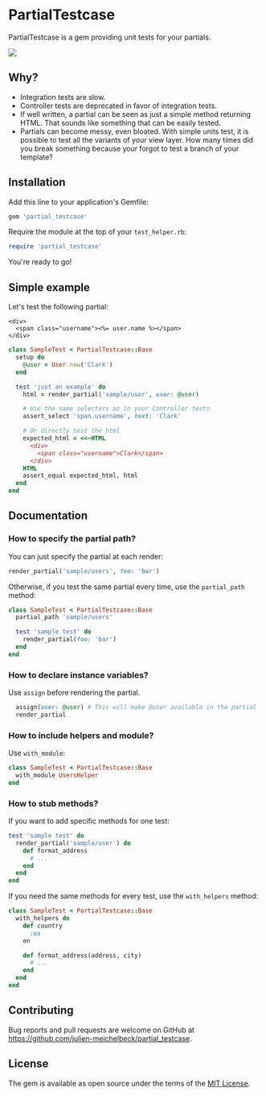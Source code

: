 # PartialTestcase
PartialTestcase is a gem providing unit tests for your partials.

![](https://api.travis-ci.org/julien-meichelbeck/partial_testcase.svg?branch=master)

## Why?
* Integration tests are slow.
* Controller tests are deprecated in favor of integration tests.
* If well written, a partial can be seen as just a simple method returning HTML. That sounds like something that can be easily tested.
* Partials can become messy, even bloated. With simple units test, it is possible to test all the variants of your view layer. How many times did you break something because your forgot to test a branch of your template?

## Installation
Add this line to your application's Gemfile:

```ruby
gem 'partial_testcase'
```

Require the module at the top of your `test_helper.rb`:

```ruby
require 'partial_testcase'
```

You're ready to go!

## Simple example
Let's test the following partial:

```erb
<div>
  <span class="username"><%= user.name %></span>
</div>
```

```ruby
class SampleTest < PartialTestcase::Base
  setup do
    @user = User.new('Clark')
  end

  test 'just an example' do
    html = render_partial('sample/user', user: @user)

    # Use the same selectors as in your Controller tests
    assert_select 'span.username', text: 'Clark'

    # Or directly test the html
    expected_html = <<~HTML
      <div>
        <span class="username">Clark</span>
      </div>
    HTML
    assert_equal expected_html, html
  end
end

```

## Documentation
### How to specify the partial path?
You can just specify the partial at each render:
```ruby
render_partial('sample/users', foo: 'bar')
```

Otherwise, if you test the same partial every time, use the `partial_path` method:
```ruby
class SampleTest < PartialTestcase::Base
  partial_path 'sample/users'

  test 'sample test' do
    render_partial(foo: 'bar')
  end
end
```

### How to declare instance variables?
Use `assign` before rendering the partial.
```ruby
  assign(user: @user) # This will make @user available in the partial
  render_partial
```

### How to include helpers and module?
Use `with_module`:
```ruby
class SampleTest < PartialTestcase::Base
  with_module UsersHelper
end
```

### How to stub methods?
If you want to add specific methods for one test:

```ruby
test 'sample test' do
  render_partial('sample/user') do
    def format_address
      # ...
    end
  end
end
```

If you need the same methods for every test, use the `with_helpers` method:
```ruby
class SampleTest < PartialTestcase::Base
  with_helpers do
    def country
      :us
    en

    def format_address(address, city)
      # ...
    end
  end
end
```

## Contributing

Bug reports and pull requests are welcome on GitHub at https://github.com/julien-meichelbeck/partial_testcase.


## License

The gem is available as open source under the terms of the [MIT License](http://opensource.org/licenses/MIT).

